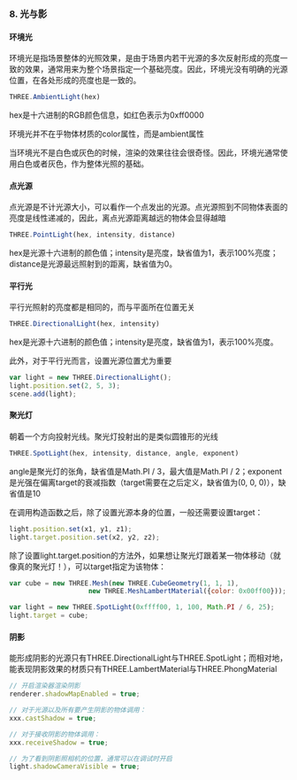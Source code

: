 ### 8. 光与影

#### 环境光

环境光是指场景整体的光照效果，是由于场景内若干光源的多次反射形成的亮度一致的效果，通常用来为整个场景指定一个基础亮度。因此，环境光没有明确的光源位置，在各处形成的亮度也是一致的。

```js
THREE.AmbientLight(hex)
```

hex是十六进制的RGB颜色信息，如红色表示为0xff0000

环境光并不在乎物体材质的color属性，而是ambient属性

当环境光不是白色或灰色的时候，渲染的效果往往会很奇怪。因此，环境光通常使用白色或者灰色，作为整体光照的基础。


#### 点光源

点光源是不计光源大小，可以看作一个点发出的光源。点光源照到不同物体表面的亮度是线性递减的，因此，离点光源距离越远的物体会显得越暗

```js
THREE.PointLight(hex, intensity, distance)
```

hex是光源十六进制的颜色值；intensity是亮度，缺省值为1，表示100%亮度；distance是光源最远照射到的距离，缺省值为0。


#### 平行光

平行光照射的亮度都是相同的，而与平面所在位置无关

```js
THREE.DirectionalLight(hex, intensity)
```

hex是光源十六进制的颜色值；intensity是亮度，缺省值为1，表示100%亮度。

此外，对于平行光而言，设置光源位置尤为重要

```js
var light = new THREE.DirectionalLight();
light.position.set(2, 5, 3);
scene.add(light);
```

#### 聚光灯

朝着一个方向投射光线。聚光灯投射出的是类似圆锥形的光线

```js
THREE.SpotLight(hex, intensity, distance, angle, exponent)
```

angle是聚光灯的张角，缺省值是Math.PI / 3，最大值是Math.PI / 2；exponent是光强在偏离target的衰减指数（target需要在之后定义，缺省值为(0, 0, 0)），缺省值是10

在调用构造函数之后，除了设置光源本身的位置，一般还需要设置target：

```js
light.position.set(x1, y1, z1);
light.target.position.set(x2, y2, z2);
```

除了设置light.target.position的方法外，如果想让聚光灯跟着某一物体移动（就像真的聚光灯！），可以target指定为该物体：

```js
var cube = new THREE.Mesh(new THREE.CubeGeometry(1, 1, 1),
                    new THREE.MeshLambertMaterial({color: 0x00ff00}));

var light = new THREE.SpotLight(0xffff00, 1, 100, Math.PI / 6, 25);
light.target = cube;
```

#### 阴影

能形成阴影的光源只有THREE.DirectionalLight与THREE.SpotLight；而相对地，能表现阴影效果的材质只有THREE.LambertMaterial与THREE.PhongMaterial

```js
// 开启渲染器渲染阴影
renderer.shadowMapEnabled = true;

// 对于光源以及所有要产生阴影的物体调用：
xxx.castShadow = true;

// 对于接收阴影的物体调用：
xxx.receiveShadow = true;

// 为了看到阴影照相机的位置，通常可以在调试时开启
light.shadowCameraVisible = true;
```
